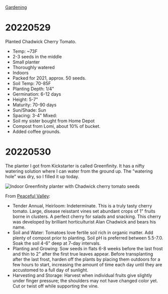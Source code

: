 [Gardening](index.md)

# 20220529

Planted Chadwick Cherry Tomato.
* Temp: ~73F
* 2-3 seeds in the middle
* Small planter
* Thoroughly watered
* Indoors
* Packed for 2021, approx. 50 seeds.
* Soil Temp: 70-85F
* Planting Depth: 1/4"
* Germination: 6-12 days
* Height: 5-7"
* Maturity: 70-90 days
* Sun/Shade: Sun
* Spacing: 3-4"
Mixed:
* Soil my sister bought from Home Depot
* Compost from Lomi, about 10% of bucket.
* Added coffee grounds.

# 20220530

The planter I got from Kickstarter is called Greenfinity. It has a nifty watering solution where I can water from the ground up. The "watering hole" was dry, so I filled it up today.

![Indoor Greenfinity planter with Chadwick cherry tomato seeds](img_tomato/P529009.JPG)

From [Peaceful Valley](https://www.groworganic.com):

* Tender Annual, Heirloom: Indeterminate. This is a truly tasty cherry tomato. Large, disease reisstant vines set abundant crops of 1" fruits borne in clusters. A perfect cherry for salads and snacking. This cherry was developed by brilliant horticulturist Alan Chadwick and bears his name.
* Soil and Water: Tomatoes love fertile soil rich in organic matter. Add plenty of compost prior to planting. Soil pH is preferred between 5.5-7.0. Soak the soil 4-6" deep at 7-day intervals.
* Planting and Growing: Sow seeds in flats 6-8 weeks before the last frost and thin to 2" after the first true leaves appear. Before transplanting after the last frost, harden off the plants by placing them outdoors for a few hours to start, increasing the amount of time each day until they are accustomed to a full day of sunlight.
* Harvesting and Storage: Harvest when individual fruits give slightly under finger pressure; the shoulders may not have changed color yet. Cut or twist off while supporting the vine.